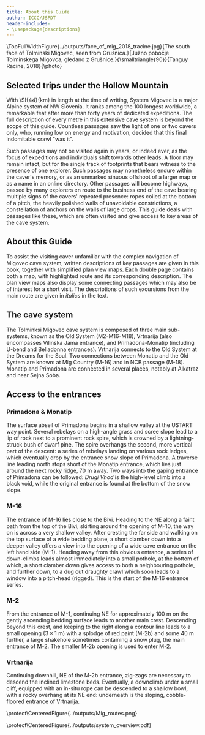 ```yaml
---
title: About this Guide
author: ICCC/JSPDT
header-includes:
- \usepackage{descriptions}
---
```


\TopFullWidthFigure{../outputs/face_of_mig_2018_tracine.jpg}{The south face of Tolminski Migovec, seen from Grušnica.}{Južno pobočje Tolminskega Migovca, gledano z Grušnice.}{\smalltriangle{90}}{Tanguy Racine, 2018}{\photo}

## Selected trips under the Hollow Mountain

With \SI{44}{km} in length at the time of writing, System Migovec is a major Alpine system of NW Slovenia.
It ranks among the 100 longest worldwide, a remarkable feat after more than forty years of dedicated expeditions.
The full description of every metre in this extensive cave system is beyond the scope of this guide. Countless passages saw the light of one or two cavers only, who, running low on energy and motivation, decided that this final indomitable crawl "was it".

Such passages may not be visited again in years, or indeed ever, as the focus of expeditions and individuals shift towards other leads.
A floor may remain intact, but for the single track of footprints that bears witness to the presence of one explorer.
Such passages may nonetheless endure within the caver's memory, or as an unmarked sinuous offshoot of a larger map or as a name in an online directory.
Other passages will become highways, passed by many explorers en route to the business end of the cave bearing multiple signs of the cavers' repeated presence: ropes coiled at the bottom of a pitch, the heavily polished walls of unavoidable constrictions, a constellation of anchors on the walls of large drops.
This guide deals with passages like these, which are often visited and give access to key areas of the cave system.

## About this Guide

To assist the visiting caver unfamiliar with the complex navigation of Migovec cave system, written descriptions of key passages are given in this book, together with simplified plan view maps.
Each double page contains both a map, with highlighted route and its corresponding description.
The plan view maps also display some connecting passages which may also be of interest for a short visit.
The descriptions of such excursions from the main route are given in *italics* in the text.

## The cave system

The Tolminksi Migovec cave system is composed of three main sub-systems, known as the Old System (M2-M16-M18), Vrtnarija (also encompasses Vilinska Jama entrance), and Primadona-Monatip (including U-bend and Belladonna entrances).
Vrtnarija connects to the Old System at the Dreams for the Soul.
Two connections between Monatip and the Old System are known: at Mig Country (M-16) and in NCB passage (M-18).
Monatip and Primadona are connected in several places, notably at Alkatraz and near Sejna Soba.

## Access to the entrances

### Primadona & Monatip

The surface abseil of Primadona begins in a shallow valley at the USTART way point. Several rebelays on a high-angle grass and scree slope lead to a lip of rock next to a prominent rock spire, which is crowned by a lightning-struck bush of dwarf pine. The spire overhangs the second, more vertical part of the descent: a series of rebelays landing on various rock ledges, which eventually drop by the entrance snow slope of Primadona. A traverse line leading north stops short of the Monatip entrance, which lies just around the next rocky ridge, 70 m away. Two ways into the gaping entrance of Primadona can be followed: _Drugi Vhod_ is the high-level climb into a black void, while the original entrance is found at the bottom of the snow slope.

### M-16

The entrance of M-16 lies close to the Bivi.
Heading to the NE along a faint path from the top of the Bivi, skirting around the opening of M-10, the way on is across a very shallow valley.
After cresting the far side and walking on the top surface of a wide bedding plane, a short clamber down into a deeper valley offers a view into the opening of a wide cave entrance on the left hand side (M-1).
Heading away from this obvious entrance, a series of down-climbs leads almost immediately into a small pothole, at the bottom of which, a short clamber down gives access to both a neighbouring pothole, and further down, to a dug out draughty crawl which soon leads to a window into a pitch-head (rigged).
This is the start of the M-16 entrance series.

### M-2

From the entrance of M-1, continuing NE for approximately 100 m on the gently ascending bedding surface leads to another main crest.
Descending beyond this crest, and keeping to the right along a contour line leads to a small opening ($3\times1$ m) with a splodge of red paint (M-2b) and some 40 m further, a large shakehole sometimes containing a snow plug, the main entrance of M-2.
The smaller M-2b opening is used to enter M-2.

### Vrtnarija

Continuing downhill, NE of the M-2b entrance, zig-zags are necessary to descend the inclined limestone beds. Eventually, a downclimb under a small cliff, equipped with an in-situ rope can be descended to a shallow bowl, with a rocky overhang at its NE end: underneath is the sloping, cobble-floored entrance of Vrtnarija.

<!-- \protect\FullWidthFigure{../outputs/Mig_routes.png}{Map of the Migovec plateau highlighting the access trails to different cave entrances}{Zemljevid planote Migovec z označenimi dostopnimi potmi do različnih jamskih vhodov}{\smalltriangle{90}} -->
\protect\CenteredFigure{../outputs/Mig_routes.png}

\protect\CenteredFigure{../outputs/system_overview.pdf}
